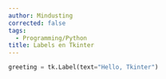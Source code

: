 ```yaml
---
author: Mindusting
corrected: false
tags:
  - Programming/Python
title: Labels en Tkinter
---
```


```python
greeting = tk.Label(text="Hello, Tkinter")
```
